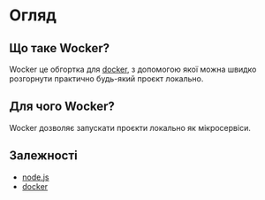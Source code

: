 # Огляд

## Що таке Wocker?

Wocker це обгортка для [docker](https://www.docker.com), з допомогою якої можна швидко розгорнути практично будь-який проєкт локально.


## Для чого Wocker?

Wocker дозволяє запускати проєкти локально як мікросервіси.


## Залежності

- [node.js](https://nodejs.org)
- [docker](https://www.docker.com)
